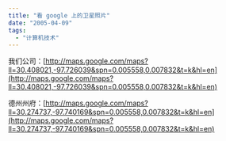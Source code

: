 ```yaml
---
title: "看 google 上的卫星照片"
date: "2005-04-09"
tags: 
  - "计算机技术"
---
```


我们公司：[http://maps.google.com/maps?ll=30.408021,-97.726039&spn=0.005558,0.007832&t=k&hl=en](http://maps.google.com/maps?ll=30.408021,-97.726039&spn=0.005558,0.007832&t=k&hl=en)

德州州府：[http://maps.google.com/maps?ll=30.274737,-97.740169&spn=0.005558,0.007832&t=k&hl=en](http://maps.google.com/maps?ll=30.274737,-97.740169&spn=0.005558,0.007832&t=k&hl=en)
